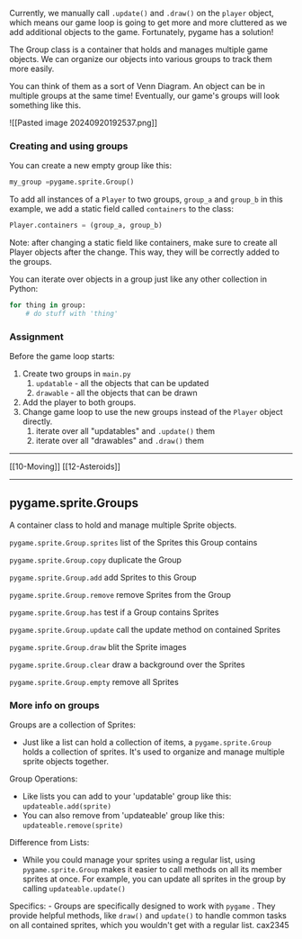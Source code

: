 Currently, we manually call `.update()` and `.draw()` on the `player` object, 
which means our game loop is going to get more and more cluttered as we add additional objects to the game. 
Fortunately, pygame has a solution!

The Group class is a container that holds and manages multiple game objects.
We can organize our objects into various groups to track them more easily.

You can think of them as a sort of Venn Diagram. 
An object can be in multiple groups at the same time!
Eventually, our game's groups will look something like this.

![[Pasted image 20240920192537.png]]

### Creating and using groups
You can create a new empty group like this: 

``` python
my_group =pygame.sprite.Group()
```

To add all instances of a `Player` to two groups,
`group_a` and `group_b` in this example, 
we add a static field called `containers` to the class:

``` python
Player.containers = (group_a, group_b)
```

Note: after changing a static field like containers, 
make sure to create all Player objects after the change.
This way, they will be correctly added to the groups.

You can iterate over objects in a group just like any other collection in Python:

``` python
for thing in group:
    # do stuff with 'thing'
```

### Assignment
Before the game loop starts:
1. Create two groups in `main.py`
	1. `updatable` - all the objects that can be updated
	2. `drawable` - all the objects that can be drawn
2. Add the player to both groups.
3. Change game loop to use the new groups instead of the `Player` object directly.
	1. iterate over all "updatables" and `.update()` them 
	2. iterate over all "drawables" and `.draw()` them 

---
[[10-Moving]]
[[12-Asteroids]]

---
## pygame.sprite.Groups

A container class to hold and manage multiple Sprite objects.

`pygame.sprite.Group.sprites`
list of the Sprites this Group contains

`pygame.sprite.Group.copy`
duplicate the Group

`pygame.sprite.Group.add`
add Sprites to this Group

`pygame.sprite.Group.remove`
remove Sprites from the Group

`pygame.sprite.Group.has`
test if a Group contains Sprites

`pygame.sprite.Group.update`
call the update method on contained Sprites

`pygame.sprite.Group.draw`
blit the Sprite images

`pygame.sprite.Group.clear`
draw a background over the Sprites

`pygame.sprite.Group.empty`
remove all Sprites

### More info on groups

Groups are a collection of Sprites: 
- Just like a list can hold a collection of items, a `pygame.sprite.Group` holds a collection of sprites. It's used to organize and manage multiple sprite objects together.

Group Operations:
- Like lists you can add to your 'updatable' group like this: `updateable.add(sprite)` 
- You can also remove from 'updateable' group like this: `updateable.remove(sprite)`

Difference from Lists:
- While you could manage your sprites using a regular list, using `pygame.sprite.Group` makes it easier to call methods on all its member sprites at once. For example, you can update all sprites in the group by calling `updateable.update()` 

Specifics:
	- Groups are specifically designed to work with `pygame` . They provide helpful methods, like `draw()` and `update()` to handle common tasks on all contained sprites, which you wouldn't get with a regular list. cax2345